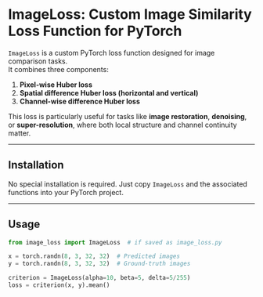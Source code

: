# ImageLoss: Custom Image Similarity Loss Function for PyTorch

`ImageLoss` is a custom PyTorch loss function designed for image comparison tasks.  
It combines three components:
1. **Pixel-wise Huber loss**
2. **Spatial difference Huber loss (horizontal and vertical)**
3. **Channel-wise difference Huber loss**

This loss is particularly useful for tasks like **image restoration**, **denoising**, or **super-resolution**, where both local structure and channel continuity matter.

---

## Installation

No special installation is required. Just copy `ImageLoss` and the associated functions into your PyTorch project.

---

## Usage

```python
from image_loss import ImageLoss  # if saved as image_loss.py

x = torch.randn(8, 3, 32, 32)  # Predicted images
y = torch.randn(8, 3, 32, 32)  # Ground-truth images

criterion = ImageLoss(alpha=10, beta=5, delta=5/255)
loss = criterion(x, y).mean()
